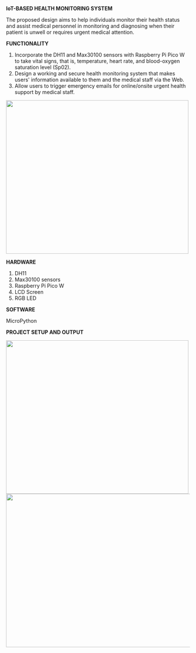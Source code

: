 **IoT-BASED HEALTH MONITORING SYSTEM**

The proposed design aims to help individuals monitor their health status and assist medical personnel in monitoring and diagnosing when their patient is unwell or requires urgent medical attention. 

**FUNCTIONALITY**
1.	Incorporate the DH11 and Max30100 sensors with Raspberry Pi Pico W to take vital signs, that is, temperature, heart rate, and blood-oxygen saturation level (Sp02).
2.	Design a working and secure health monitoring system that makes users' information available to them and the medical staff via the Web.
3.	Allow users to trigger emergency emails for online/onsite urgent health support by medical staff.

<img src="https://github.com/ImBlessedBO/MyProjects/assets/137216017/556ea113-8a26-462d-9ac3-303d0996f917" width="500" height="420">


**HARDWARE**
1. DH11
2. Max30100 sensors
3. Raspberry Pi Pico W
4. LCD Screen
5. RGB LED
   
**SOFTWARE**

MicroPython

**PROJECT SETUP AND OUTPUT**

<img src="https://github.com/ImBlessedBO/MyProjects/assets/137216017/0ed54b18-4ede-4c68-ab31-a31b76b7d7c1" width="500" height="420">


<img src="https://github.com/ImBlessedBO/MyProjects/assets/137216017/e5344075-347e-48f2-ab7e-19911e2ee1b2" width="900" height="420">

